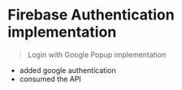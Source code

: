 # Firebase Authentication implementation

> Login with Google Popup implementation

* added google authentication
* consumed the API